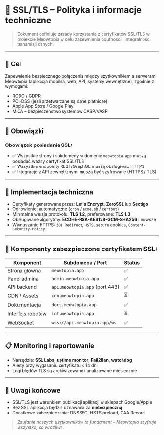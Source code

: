 # 🔐 SSL/TLS – Polityka i informacje techniczne

> Dokument definiuje zasady korzystania z certyfikatów SSL/TLS w projekcie Meowtopia w celu zapewnienia poufności i integralności transmisji danych.

---

## 🎯 Cel

Zapewnienie bezpiecznego połączenia między użytkownikiem a serwerami Meowtopia (aplikacja mobilna, web, API, systemy wewnętrzne), zgodnie z wymogami:

- RODO / GDPR
- PCI-DSS (jeśli przetwarzane są dane płatnicze)
- Apple App Store / Google Play
- MiCA – bezpieczeństwo systemów CASP/VASP

---

## 🧾 Obowiązki

### Obowiązek posiadania SSL:

- ✅ Wszystkie strony i subdomeny w domenie `meowtopia.app` muszą posiadać ważny certyfikat SSL/TLS
- ✅ Wszystkie endpointy REST/GraphQL muszą obsługiwać HTTPS
- ✅ Integracje z API zewnętrznymi muszą być szyfrowane (HTTPS / TLS)

---

## 🔧 Implementacja techniczna

- Certyfikaty generowane przez: **Let's Encrypt**, **ZeroSSL** lub **Sectigo**
- Odnowienie: automatyczne (`cron` / `acme.sh` / `certbot`)
- Minimalna wersja protokołu: **TLS 1.2**, preferowane: **TLS 1.3**
- Obsługiwane algorytmy: **ECDHE-RSA-AES128-GCM-SHA256** i nowsze
- Wymuszanie HTTPS: `301 Redirect`, `HSTS`, `secure` cookies, `Content-Security-Policy`

---

## 🧩 Komponenty zabezpieczone certyfikatem SSL:

| Komponent         | Subdomena / Port               | Status |
| ----------------- | ------------------------------ | ------ |
| Strona główna     | `meowtopia.app`                | ✅     |
| Panel admina      | `admin.meowtopia.app`          | ✅     |
| API backend       | `api.meowtopia.app` (port 443) | ✅     |
| CDN / Assets      | `cdn.meowtopia.app`            | ⏳     |
| Dokumentacja      | `docs.meowtopia.app`           | ✅     |
| Interfejs robotów | `iot.meowtopia.app`            | ⏳     |
| WebSocket         | `wss://api.meowtopia.app/ws`   | ✅     |

---

## 📋 Monitoring i raportowanie

- Narzędzia: **SSL Labs**, **uptime monitor**, **Fail2Ban**, **watchdog**
- Alerty przy wygasaniu certyfikatu < 14 dni
- Logi błędów TLS są archiwizowane i analizowane miesięcznie

---

## 📌 Uwagi końcowe

- SSL/TLS jest warunkiem publikacji aplikacji w sklepach Google/Apple
- Bez SSL aplikacja będzie uznawana za **niebezpieczną**
- Dodatkowe zabezpieczenia: DNSSEC, HSTS preload, CAA Record

> _Zaufanie naszych użytkowników to fundament – Meowtopia szyfruje wszystko, co wrażliwe._
